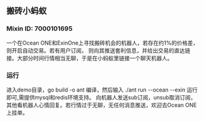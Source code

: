 ## 搬砖小蚂蚁

### Mixin ID: 7000101695

   一个在Ocean ONE和ExinOne上寻找搬砖机会的机器人，若存在约1%的价格差，则开启自动交易。若有用户订阅，
则向其推送套利信息，并给出交易的直达链接。大部分时间行情相当无聊，于是在小蚂蚁里链接一个聊天机器人。

### 运行

   进入demo目录，go build -o ant 编译，然后输入 ./ant run --ocean --exin 运行即可,需提供mysql和redis环境支持。
向机器人发送sub订阅，unsub取消订阅，其他看机器人心情回复。若行情过于无聊，无任何消息推送，欢迎去Ocean ONE上挂单。
